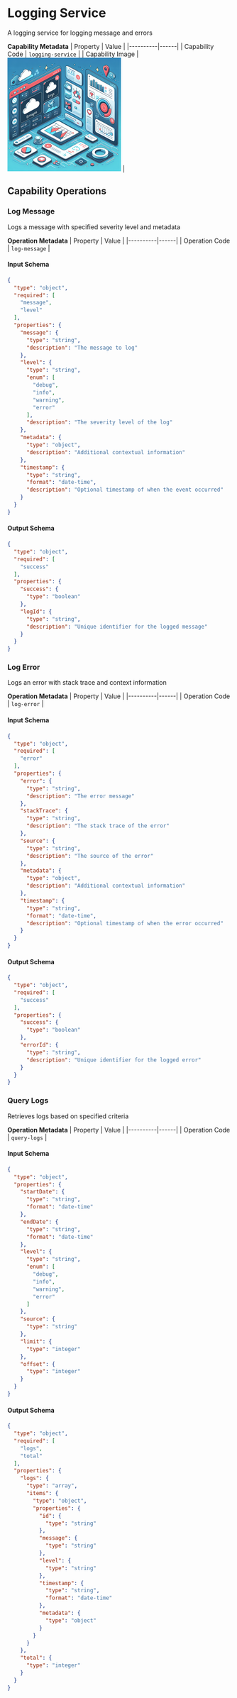 # Logging Service
A logging service for logging message and errors

**Capability Metadata**
| Property | Value |
|----------|------|
| Capability Code | `logging-service` |
| Capability Image | ![Logging Service Capability Small Image](./images/logging-service_small.png) |

## Capability Operations

<a name="log-message"></a>
### Log Message
Logs a message with specified severity level and metadata

**Operation Metadata**
| Property | Value |
|----------|------|
| Operation Code | `log-message` |

#### Input Schema
```json Log Message operation input schema
{
  "type": "object",
  "required": [
    "message",
    "level"
  ],
  "properties": {
    "message": {
      "type": "string",
      "description": "The message to log"
    },
    "level": {
      "type": "string",
      "enum": [
        "debug",
        "info",
        "warning",
        "error"
      ],
      "description": "The severity level of the log"
    },
    "metadata": {
      "type": "object",
      "description": "Additional contextual information"
    },
    "timestamp": {
      "type": "string",
      "format": "date-time",
      "description": "Optional timestamp of when the event occurred"
    }
  }
}
```

#### Output Schema
```json Log Message operation output schema
{
  "type": "object",
  "required": [
    "success"
  ],
  "properties": {
    "success": {
      "type": "boolean"
    },
    "logId": {
      "type": "string",
      "description": "Unique identifier for the logged message"
    }
  }
}
```
<a name="log-error"></a>
### Log Error
Logs an error with stack trace and context information

**Operation Metadata**
| Property | Value |
|----------|------|
| Operation Code | `log-error` |

#### Input Schema
```json Log Error operation input schema
{
  "type": "object",
  "required": [
    "error"
  ],
  "properties": {
    "error": {
      "type": "string",
      "description": "The error message"
    },
    "stackTrace": {
      "type": "string",
      "description": "The stack trace of the error"
    },
    "source": {
      "type": "string",
      "description": "The source of the error"
    },
    "metadata": {
      "type": "object",
      "description": "Additional contextual information"
    },
    "timestamp": {
      "type": "string",
      "format": "date-time",
      "description": "Optional timestamp of when the error occurred"
    }
  }
}
```

#### Output Schema
```json Log Error operation output schema
{
  "type": "object",
  "required": [
    "success"
  ],
  "properties": {
    "success": {
      "type": "boolean"
    },
    "errorId": {
      "type": "string",
      "description": "Unique identifier for the logged error"
    }
  }
}
```
<a name="query-logs"></a>
### Query Logs
Retrieves logs based on specified criteria

**Operation Metadata**
| Property | Value |
|----------|------|
| Operation Code | `query-logs` |

#### Input Schema
```json Query Logs operation input schema
{
  "type": "object",
  "properties": {
    "startDate": {
      "type": "string",
      "format": "date-time"
    },
    "endDate": {
      "type": "string",
      "format": "date-time"
    },
    "level": {
      "type": "string",
      "enum": [
        "debug",
        "info",
        "warning",
        "error"
      ]
    },
    "source": {
      "type": "string"
    },
    "limit": {
      "type": "integer"
    },
    "offset": {
      "type": "integer"
    }
  }
}
```

#### Output Schema
```json Query Logs operation output schema
{
  "type": "object",
  "required": [
    "logs",
    "total"
  ],
  "properties": {
    "logs": {
      "type": "array",
      "items": {
        "type": "object",
        "properties": {
          "id": {
            "type": "string"
          },
          "message": {
            "type": "string"
          },
          "level": {
            "type": "string"
          },
          "timestamp": {
            "type": "string",
            "format": "date-time"
          },
          "metadata": {
            "type": "object"
          }
        }
      }
    },
    "total": {
      "type": "integer"
    }
  }
}
```
